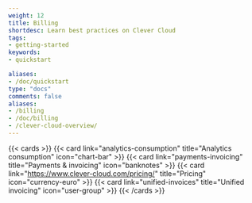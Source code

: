 ```yaml
---
weight: 12
title: Billing
shortdesc: Learn best practices on Clever Cloud
tags:
- getting-started
keywords:
- quickstart

aliases:
- /doc/quickstart
type: "docs"
comments: false
aliases:
- /billing
- /doc/billing
- /clever-cloud-overview/
---
```


{{< cards >}}
  {{< card link="analytics-consumption" title="Analytics consumption" icon="chart-bar" >}}
  {{< card link="payments-invoicing" title="Payments & invoicing" icon="banknotes" >}}
  {{< card link="https://www.clever-cloud.com/pricing/" title="Pricing" icon="currency-euro" >}}
  {{< card link="unified-invoices" title="Unified invoicing" icon="user-group" >}}
{{< /cards >}}
